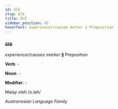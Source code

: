 ```yaml
---
id: ölë
slug: ölë
title: ÖLË
sidebar_position: 43
hoverText: experiencer/causee marker § Preposition
---
```


### ölë

*experiencer/causee marker* **§** Preposition

**Verb**: -

**Noun**: -

**Modifier**: -

Malay oleh /o.leh/

*Austronesian Language Family*